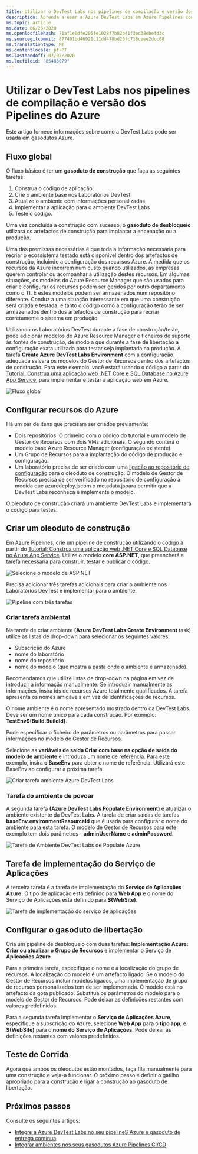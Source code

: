 ```yaml
---
title: Utilizar o DevTest Labs nos pipelines de compilação e versão dos Pipelines do Azure
description: Aprenda a usar a Azure DevTest Labs em Azure Pipelines constroem e libertam oleodutos.
ms.topic: article
ms.date: 06/26/2020
ms.openlocfilehash: 71af1e0dfe205fe1028f7b82b41f3ed38ebefd3c
ms.sourcegitcommit: 877491bd46921c11dd478bd25fc718ceee2dcc08
ms.translationtype: MT
ms.contentlocale: pt-PT
ms.lasthandoff: 07/02/2020
ms.locfileid: "85483079"
---
```

# <a name="use-devtest-labs-in-azure-pipelines-build-and-release-pipelines"></a>Utilizar o DevTest Labs nos pipelines de compilação e versão dos Pipelines do Azure
Este artigo fornece informações sobre como a DevTest Labs pode ser usada em gasodutos Azure. 

## <a name="overall-flow"></a>Fluxo global
O fluxo básico é ter um **gasoduto de construção** que faça as seguintes tarefas:

1. Construa o código de aplicação.
1. Crie o ambiente base nos Laboratórios DevTest.
1. Atualize o ambiente com informações personalizadas.
1. Implementar a aplicação para o ambiente DevTest Labs
1. Teste o código. 

Uma vez concluída a construção com sucesso, o **gasoduto de desbloqueio** utilizará os artefactos de construção para implantar a encenação ou a produção. 

Uma das premissas necessárias é que toda a informação necessária para recriar o ecossistema testado está disponível dentro dos artefactos de construção, incluindo a configuração dos recursos Azure. À medida que os recursos da Azure incorrem num custo quando utilizados, as empresas querem controlar ou acompanhar a utilização destes recursos. Em algumas situações, os modelos do Azure Resource Manager que são usados para criar e configurar os recursos podem ser geridos por outro departamento como o TI. E estes modelos podem ser armazenados num repositório diferente. Conduz a uma situação interessante em que uma construção será criada e testada, e tanto o código como a configuração terão de ser armazenados dentro dos artefactos de construção para recriar corretamente o sistema em produção. 

Utilizando os Laboratórios DevTest durante a fase de construção/teste, pode adicionar modelos do Azure Resource Manager e ficheiros de suporte às fontes de construção, de modo a que durante a fase de libertação a configuração exata utilizada para testar seja implantada na produção. A tarefa **Create Azure DevTest Labs Environment** com a configuração adequada salvará os modelos do Gestor de Recursos dentro dos artefactos de construção. Para este exemplo, você estará usando o código a partir do [Tutorial: Construa uma aplicação web .NET Core e SQL Database no Azure App Service](../app-service/app-service-web-tutorial-dotnetcore-sqldb.md), para implementar e testar a aplicação web em Azure.

![Fluxo global](./media/use-devtest-labs-build-release-pipelines/overall-flow.png)

## <a name="set-up-azure-resources"></a>Configurar recursos do Azure
Há um par de itens que precisam ser criados previamente:

- Dois repositórios. O primeiro com o código do tutorial e um modelo de Gestor de Recursos com dois VMs adicionais. O segundo conterá o modelo base Azure Resource Manager (configuração existente).
- Um Grupo de Recursos para a implantação do código de produção e configuração.
- Um laboratório precisa de ser criado com uma [ligação ao repositório de configuração](devtest-lab-create-environment-from-arm.md) para o oleoduto de construção. O modelo de Gestor de Recursos precisa de ser verificado no repositório de configuração à medida que azuredeploy.jscom o metadata.jspara permitir que a DevTest Labs reconheça e implemente o modelo.

O oleoduto de construção criará um ambiente DevTest Labs e implementará o código para testes.

## <a name="set-up-a-build-pipeline"></a>Criar um oleoduto de construção
Em Azure Pipelines, crie um pipeline de construção utilizando o código a partir do [Tutorial: Construa uma aplicação web .NET Core e SQL Database no Azure App Service](../app-service/app-service-web-tutorial-dotnetcore-sqldb.md). Utilize o modelo **core ASP.NET,** que preencherá a tarefa necessária para construir, testar e publicar o código.

![Selecione o modelo de ASP.NET](./media/use-devtest-labs-build-release-pipelines/select-asp-net.png)

Precisa adicionar três tarefas adicionais para criar o ambiente nos Laboratórios DevTest e implementar para o ambiente.

![Pipeline com três tarefas](./media/use-devtest-labs-build-release-pipelines/pipeline-tasks.png)

### <a name="create-environment-task"></a>Criar tarefa ambiental
Na tarefa de criar ambiente **(Azure DevTest Labs Create Environment** task) utilize as listas de drop-down para selecionar os seguintes valores:

- Subscrição do Azure
- nome do laboratório
- nome do repositório
- nome do modelo (que mostra a pasta onde o ambiente é armazenado). 

Recomendamos que utilize listas de drop-down na página em vez de introduzir a informação manualmente. Se introduzir manualmente as informações, insira ids de recursos Azure totalmente qualificados. A tarefa apresenta os nomes amigáveis em vez de identificações de recursos. 

O nome ambiente é o nome apresentado mostrado dentro da DevTest Labs. Deve ser um nome único para cada construção. Por exemplo: **TestEnv$(Build.BuildId)**. 

Pode especificar o ficheiro de parâmetros ou parâmetros para passar informações no modelo de Gestor de Recursos. 

Selecione as **variáveis de saída Criar com base na opção de saída do modelo de ambiente** e introduza um nome de referência. Para este exemplo, insira **o BaseEnv** para obter o nome de referência. Utilizará este BaseEnv ao configurar a próxima tarefa. 

![Criar tarefa ambiente Azure DevTest Labs](./media/use-devtest-labs-build-release-pipelines/create-environment.png)

### <a name="populate-environment-task"></a>Tarefa do ambiente de povoar
A segunda tarefa **(Azure DevTest Labs Populate Environment)** é atualizar o ambiente existente da DevTest Labs. A tarefa de criar saídas de tarefas **baseEnv.environmentResourceId** que é usada para configurar o nome do ambiente para esta tarefa. O modelo de Gestor de Recursos para este exemplo tem dois parâmetros - **adminUserName** e **adminPassword**. 

![Tarefa de Ambiente DevTest Labs de Populate Azure](./media/use-devtest-labs-build-release-pipelines/populate-environment.png)

## <a name="app-service-deploy-task"></a>Tarefa de implementação do Serviço de Aplicações
A terceira tarefa é a tarefa de implementação do **Serviço de Aplicações Azure.** O tipo de aplicação está definido para **Web App** e o nome do Serviço de Aplicações está definido para **$(WebSite)**.

![Tarefa de implementação do serviço de aplicações](./media/use-devtest-labs-build-release-pipelines/app-service-deploy.png)

## <a name="set-up-release-pipeline"></a>Configurar o gasoduto de libertação
Cria um pipeline de desbloqueio com duas tarefas: **Implementação Azure: Criar ou atualizar o Grupo de Recursos** e implementar o Serviço de **Aplicações Azure**. 

Para a primeira tarefa, especifique o nome e a localização do grupo de recursos. A localização do modelo é um artefacto ligado. Se o modelo do Gestor de Recursos incluir modelos ligados, uma implementação de grupo de recursos personalizados tem de ser implementada. O modelo está no artefacto da gota publicado. Substitua os parâmetros do modelo para o modelo de Gestor de Recursos. Pode deixar as definições restantes com valores predefinidos. 

Para a segunda tarefa Implementar o **Serviço de Aplicações Azure**, especifique a subscrição do Azure, selecione **Web App** para o **tipo app**, e **$(WebSite)** para o **nome do Serviço de Aplicações**. Pode deixar as definições restantes com valores predefinidos. 

## <a name="test-run"></a>Teste de Corrida
Agora que ambos os oleodutos estão montados, faça fila manualmente para uma construção e veja-a funcionar. O próximo passo é definir o gatilho apropriado para a construção e ligar a construção ao gasoduto de libertação.

## <a name="next-steps"></a>Próximos passos
Consulte os seguintes artigos:

- [Integre a Azure DevTest Labs no seu pipelineS Azure e gasoduto de entrega contínua](devtest-lab-integrate-ci-cd.md)
- [Integrar ambientes nos seus gasodutos Azure Pipelines CI/CD](integrate-environments-devops-pipeline.md)
